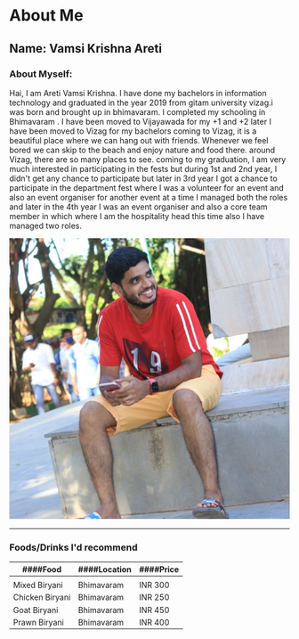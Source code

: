 # About Me

## Name: Vamsi Krishna Areti

### About Myself:
 Hai, I am Areti Vamsi Krishna. I have done my bachelors in information technology and graduated in the year 2019 from gitam university vizag.i was born and brought up in bhimavaram. I completed my schooling in Bhimavaram .  I have been moved to Vijayawada for my +1 and +2 later I have been moved to Vizag for my bachelors coming to Vizag, it is a beautiful place where we can hang out with friends. Whenever we feel bored we can skip to the beach and enjoy nature and food there. around Vizag, there are so many places to see. coming to my graduation, I am very much interested in participating in the fests but during 1st and 2nd year, I didn't get any chance to participate but later in 3rd year I got a chance to participate in the department fest where I was a volunteer for an event and also an event organiser for another event at a time I managed both the roles and later in the 4th year I was an event organiser and also a core team member in which where I am the hospitality head this time also I have managed two roles.

 ![MyProfilePicture](MyProfilePic.jpg)

---
### Foods/Drinks I'd recommend

|           ####Food            |           ####Location            |           ####Price           |
|-------------------------------|-----------------------------------|-------------------------------|
|                               |                                   |                               |
|       Mixed Biryani           |            Bhimavaram             |            INR 300            |
|       Chicken Biryani         |            Bhimavaram             |            INR 250            |
|       Goat Biryani            |            Bhimavaram             |            INR 450            |
|       Prawn Biryani           |            Bhimavaram             |            INR 400            |